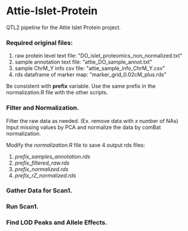 # Attie-Islet-Protein  
  
QTL2 pipeline for the Attie Islet Protein project.  

### Required original files:  
 1. raw protein level text file: "DO_islet_proteomics_non_normalized.txt"  
 2. sample annotation text file: "attie_DO_sample_annot.txt"  
 3. sample ChrM_Y info csv file: "attie_sample_info_ChrM_Y.csv"  
 4. rds dataframe of marker map: "marker_grid_0.02cM_plus.rds"  
  
Be consistent with ____prefix____ variable. Use the same prefix in the normalization.R file with the other scripts.  
  
  
### Filter and Normalization. 
Filter the raw data as needed. (Ex. remove data with _x_ number of NAs)  
Input missing values by PCA and normalize the data by comBat normalization.  
  
Modify the _normalization.R_ file to save 4 output rds files:  
 1. _prefix_samples_annotation.rds_   
 2. _prefix_filtered_raw.rds_       
 3. _prefix_normalized.rds_   
 4. _prefix_rZ_normalized.rds_ 
 
### Gather Data for Scan1. 
 
### Run Scan1. 

### Find LOD Peaks and Allele Effects. 

